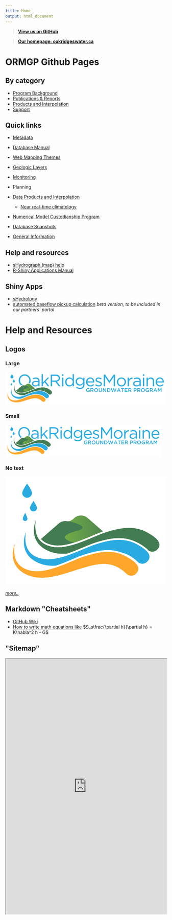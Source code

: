 ```yaml
---
title: Home
output: html_document
---
```


> [**View us on GitHub**](https://github.com/OWRC)

> [**Our homepage: oakridgeswater.ca**](https://www.oakridgeswater.ca/)

# ORMGP Github Pages

## By category

- [Program Background](https://owrc.github.io/background.html)
- [Publications & Reports](https://owrc.github.io/publications.html)
- [Products and Interpolation ](https://owrc.github.io/products.html)
- [Support](https://owrc.github.io/support.html)


## Quick links

- [Metadata](https://owrc.github.io/metadata/content/toc.html)
- [Database Manual](https://owrc.github.io/database-manual/Contents/TOC.html)
- [Web Mapping Themes](https://owrc.github.io/webmapping/)
- [Geologic Layers](https://owrc.github.io/GeoLayers/)
- [Monitoring](https://owrc.github.io/monitoring/)
- Planning
- [Data Products and Interpolation](https://owrc.github.io/interpolants/)
  - [Near real-time climatology](https://owrc.github.io/interpolants/interpolation/climate-sources.html)
- [Numerical Model Custodianship Program](https://owrc.github.io/snapshots/md/numerical-model-custodianship-program.html)
- [Database Snapshots](https://owrc.github.io/snapshots/)
- [General Information](https://owrc.github.io/info/)<!-- , also:  -->

  <!-- - [Evaporation](https://owrc.github.io/info/evaporation/)
  - [Geothermal modelling](https://owrc.github.io/info/geothermal/)
  - [Hydrograph separation](https://owrc.github.io/info/hydrographseparation/)
  - [hydrograph disaggregation](https://owrc.github.io/info/hydrographdisaggregation/)
  - [Streamflow recession coefficient](https://owrc.github.io/info/recessioncoefficient/)
  - [Multiphase flow through porous media](https://owrc.github.io/info/pmflow/)
  - [Shallow water overland flow](https://owrc.github.io/info/lia/)
  - [Solar Radiation Transmittance](https://owrc.github.io/info/solarradiation/) -->


## Help and resources

- [sHydrograph (map) help](https://owrc.github.io/HydrographExplorerHelp/)
- [R-Shiny Applications Manual](https://owrc.github.io/shinyapps-manual/)

## Shiny Apps

- [sHydrology](https://owrc.shinyapps.io/shydrologymap/)
- [automated baseflow pickup calculation](https://owrc.shinyapps.io/pickup/) *beta version, to be included in our partners' portal*

# Help and Resources

## Logos

### Large

![logolarge](https://raw.githubusercontent.com/OWRC/logos/main/ORMGP_logo.png)

### Small

![logosmall](https://raw.githubusercontent.com/OWRC/logos/main/ORMGP_logo_vsmall.png)

### No text

![logonotext](https://raw.githubusercontent.com/OWRC/logos/main/ORMGP_logo_no_text.png)


[*more..*](https://github.com/OWRC/logos)




## Markdown "Cheatsheets"
- [GitHub Wiki](https://github.com/adam-p/markdown-here/wiki/Markdown-Cheatsheet)
- [How to write math equations like](http://tug.ctan.org/info/undergradmath/undergradmath.pdf) $S_s\frac{\partial h}{\partial h} = K\nabla^2 h - G$



## "Sitemap"

<iframe src="https://golang.oakridgeswater.ca/pages/sitemapD3.html" width="100%" height="800" scrolling="no" allowfullscreen></iframe>
